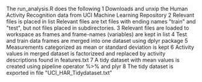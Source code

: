 The run_analysis.R does the following 
1 Downloads and unxip the Human Activity Recognition data from UCI Machine Learning Repository
2 Relevant files is placed in list 
     Relevant files are txt files with ending names "train" and "test", but not files placed in subdirectories.
3 Relevant files are loaded to workspace as frames and frame-names (variables) are kept in list
4 Test and train data frames are merged into one dataset using dplyr package 
5 Measurements categorized as mean or standard deviation is kept 
6 Activity values in merged dataset is factorizeed and replaced by activity descriptions found in features.txt 
7 A tidy dataset with mean values is created using pipeline operator %>% and plyr 
8 The tidy dataset is exported in file "UCI_HAR_Tidydataset.txt"


